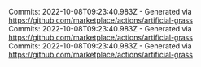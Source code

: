 Commits: 2022-10-08T09:23:40.983Z - Generated via https://github.com/marketplace/actions/artificial-grass
<br>
Commits: 2022-10-08T09:23:40.983Z - Generated via https://github.com/marketplace/actions/artificial-grass
<br>
Commits: 2022-10-08T09:23:40.983Z - Generated via https://github.com/marketplace/actions/artificial-grass
<br>
